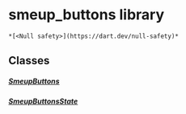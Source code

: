 


# smeup_buttons library






    *[<Null safety>](https://dart.dev/null-safety)*





## Classes

##### [SmeupButtons](../smeup_widgets_smeup_buttons/SmeupButtons-class.md)



 


##### [SmeupButtonsState](../smeup_widgets_smeup_buttons/SmeupButtonsState-class.md)



 















